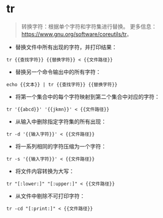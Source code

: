 # tr

> 转换字符：根据单个字符和字符集进行替换。
> 更多信息：<https://www.gnu.org/software/coreutils/tr>。

- 替换文件中所有出现的字符，并打印结果：

`tr {{查找字符}} {{替换字符}} < {{文件路径}}`

- 替换另一个命令输出中的所有字符：

`echo {{文本}} | tr {{查找字符}} {{替换字符}}`

- 将第一个集合中的每个字符映射到第二个集合中对应的字符：

`tr '{{abcd}}' '{{jkmn}}' < {{文件路径}}`

- 从输入中删除指定字符集的所有出现：

`tr -d '{{输入字符}}' < {{文件路径}}`

- 将一系列相同的字符压缩为一个字符：

`tr -s '{{输入字符}}' < {{文件路径}}`

- 将文件内容转换为大写：

`tr "[:lower:]" "[:upper:]" < {{文件路径}}`

- 从文件中剔除不可打印字符：

`tr -cd "[:print:]" < {{文件路径}}`